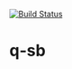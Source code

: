 [![Build Status](https://travis-ci.org/VerenaKasztantowicz/q-sb.svg?branch=master)](https://travis-ci.org/VerenaKasztantowicz/q-sb)

# q-sb